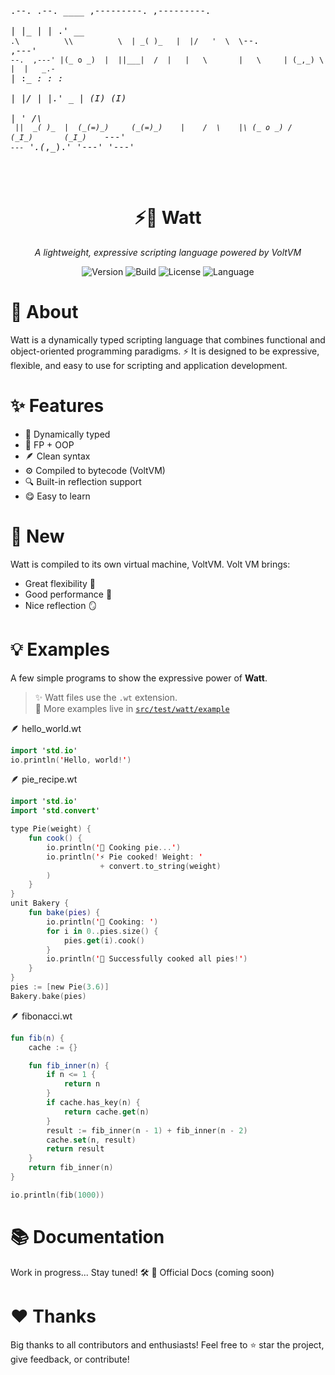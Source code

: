 <p align="center">
  <pre>

.--.      .--.   ____   ,---------. ,---------.  
|  |_     |  | .'  __ `.\          \\          \ 
| _( )_   |  |/   '  \  \`--.  ,---' `--.  ,---'
|(_ o _)  |  ||___|  /  |   |   \       |   \    
| (_,_) \ |  |   _.-`   |   :_ _:       :_ _:    
|  |/    \|  |.'   _    |   (_I_)       (_I_)    
|  '  /\  `  ||  _( )_  |  (_(=)_)     (_(=)_)   
|    /  \    |\ (_ o _) /   (_I_)       (_I_)    
`---'    `---` '.(_,_).'    '---'       '---'

  </pre>
  <h1 align="center">⚡🍹 Watt</h1>
  <p align="center"><i>A lightweight, expressive scripting language powered by VoltVM</i></p>
</p>

<p align="center">
<img alt="Version" src="https://img.shields.io/badge/version-0.1.0-blue?style=flat-square" />
<img alt="Build" src="https://img.shields.io/badge/build-passing-brightgreen?style=flat-square" />
<img alt="License" src="https://img.shields.io/badge/license-MIT-yellow?style=flat-square" />
<img alt="Language" src="https://img.shields.io/badge/made_with-Watt-ff69b4?style=flat-square" />
</p>


# 🤔 About 
Watt is a dynamically typed scripting language that combines functional and object-oriented programming paradigms. ⚡
It is designed to be expressive, flexible, and easy to use for scripting and application development.

# ✨ Features

- 🔄 Dynamically typed
- 🧠 FP + OOP 
- 🪶 Clean syntax
- ⚙️ Compiled to bytecode (VoltVM)
- 🔍 Built-in reflection support
- 😋 Easy to learn

# 🚀 New 
Watt is compiled to its own virtual machine, VoltVM.
Volt VM brings:
- Great flexibility 🧩
- Good performance 🐇
- Nice reflection 🪞


# 💡 Examples

A few simple programs to show the expressive power of **Watt**.

> ✨ Watt files use the `.wt` extension.  
> 📂 More examples live in [`src/test/watt/example`](src/test/watt/example)

🪶 hello_world.wt
```kotlin
import 'std.io'
io.println('Hello, world!')
```

🪶 pie_recipe.wt
```kotlin
import 'std.io'
import 'std.convert'

type Pie(weight) {
    fun cook() {
        io.println('🥧 Cooking pie...')
        io.println('⚡ Pie cooked! Weight: '
                    + convert.to_string(weight)
        )
    }
}
unit Bakery {
    fun bake(pies) {
        io.println('🍪 Cooking: ')
        for i in 0..pies.size() {
            pies.get(i).cook()
        }
        io.println('🎉 Successfully cooked all pies!')
    }
}
pies := [new Pie(3.6)]
Bakery.bake(pies)
```

🪶 fibonacci.wt
```kotlin
fun fib(n) {
    cache := {}

    fun fib_inner(n) {
        if n <= 1 {
            return n
        }
        if cache.has_key(n) {
            return cache.get(n)
        }
        result := fib_inner(n - 1) + fib_inner(n - 2)
        cache.set(n, result)
        return result
    }
    return fib_inner(n)
}

io.println(fib(1000))
```

# 📚 Documentation
Work in progress... Stay tuned! 🛠️
📖 Official Docs (coming soon)

# ❤️ Thanks
Big thanks to all contributors and enthusiasts!
Feel free to ⭐️ star the project, give feedback, or contribute!